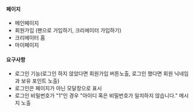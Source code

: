 #### 페이지

- 메인페이지
- 회원가입 (팬으로 가입하기, 크리에이터 가입하기)
- 크리에이터 홈
- 마이페이지

#### 요구사항

- 로그인 기능(로그인 하지 않았다면 회원가입 버튼노출, 로그인 했다면 회원 닉네임과 보유 포인트 노출)
- 로그인은 페이지가 아닌 모달창으로 표시
- 로그인 비밀번호가 "1"인 경우 "아이디 혹은 비밀번호가 일치하지 않습니다." 메시지 노출
